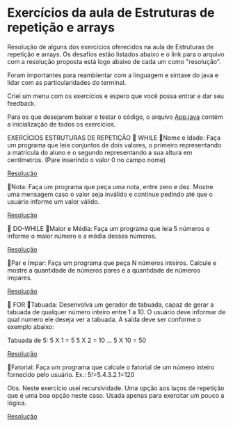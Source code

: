 # Exercícios da aula de Estruturas de repetição e arrays

Resolução de alguns dos exercícios oferecidos na aula de Estruturas de repetição e arrays.
Os desafios estão listados abaixo e o link para o arquivo com a resolução proposta está logo abaixo de cada um como "resolução".

Foram importantes para reambientar com a linguagem e sintaxe do java e lidar com as particularidades do terminal.

Criei um menu com os exercícios e espero que você possa entrar e dar seu feedback.

Para os que desejarem baixar e testar o código, o arquivo [App.java](src/App.java) contém a inicialização de todos os exercícios.

EXERCÍCIOS ESTRUTURAS DE REPETIÇÃO
📝 WHILE
🔸Nome e Idade: Faça um programa que leia conjuntos de dois valores, o primeiro representando a matrícula do aluno e o segundo representando a sua altura em centímetros. (Pare inserindo o valor 0 no campo nome)

[Resolução](src/NomeIdade.java)

🔸Nota: Faça um programa que peça uma nota, entre zero e dez. Mostre uma mensagem caso o valor seja inválido e continue pedindo até que o usuário informe um valor válido.

[Resolução](src/Nota.java)

📝 DO-WHILE
🔸Maior e Média: Faça um programa que leia 5 números e informe o maior número e a média desses números.

[Resolução](src/MaiorMedia.java)

🔸Par e Ímpar: Faça um programa que peça N números inteiros. Calcule e mostre a quantidade de números pares e a quantidade de números impares.

[Resolução](src/MaiorMedia.java)

📝 FOR
🔸Tabuada: Desenvolva um gerador de tabuada, capaz de gerar a tabuada de qualquer número inteiro entre 1 a 10. O usuário deve informar de qual numero ele deseja ver a tabuada. A saída deve ser conforme o exemplo abaixo:

Tabuada de 5:
5 X 1 = 5
5 X 2 = 10
...
5 X 10 = 50

[Resolução](src/Tabuada.java)

🔸Fatorial: Faça um programa que calcule o fatorial de um número inteiro fornecido pelo usuário.
Ex.: 5!=5.4.3.2.1=120

Obs. Neste exercício usei recursividade. Uma opção aos laços de repetição que é uma boa opção neste caso. Usada apenas para exercitar um pouco a lógica.

[Resolução](src/Fatorial.java)
